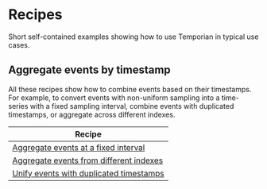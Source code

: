 # Recipes

Short self-contained examples showing how to use Temporian in typical use cases.

## Aggregate events by timestamp

All these recipes show how to combine events based on their timestamps.
For example, to convert events with non-uniform sampling into a time-series with
a fixed sampling interval, combine events with duplicated timestamps,
or aggregate across different indexes.

| Recipe                                                                |
| --------------------------------------------------------------------- |
| [Aggregate events at a fixed interval](aggregate_interval.ipynb)      |
| [Aggregate events from different indexes](aggregate_index.ipynb)      |
| [Unify events with duplicated timestamps](aggregate_duplicated.ipynb) |
